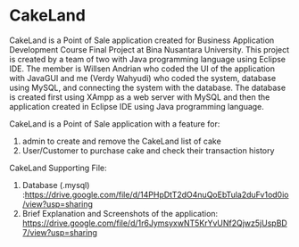 # CakeLand
CakeLand is a Point of Sale application created for Business Application Development Course Final Project at Bina Nusantara University. This project is created by a team of two with Java programming language using Eclipse IDE. The member is Willsen Andrian who coded the UI of the application with JavaGUI and me (Verdy Wahyudi) who coded the system, database using MySQL, and connecting the system with the database. The database is created first using XAmpp as a web server with MySQL and then the application created in Eclipse IDE using Java programming language.

CakeLand is a Point of Sale application with a feature for: 
1. admin to create and remove the CakeLand list of cake
2. User/Customer to purchase cake and check their transaction history

CakeLand Supporting File:
1. Database (.mysql) :https://drive.google.com/file/d/14PHpDtT2dO4nuQoEbTula2duFv1od0io/view?usp=sharing
2. Brief Explanation and Screenshots of the application: https://drive.google.com/file/d/1r6JymsyxwNT5KrYvUNf2Qjwz5jUspBD7/view?usp=sharing
